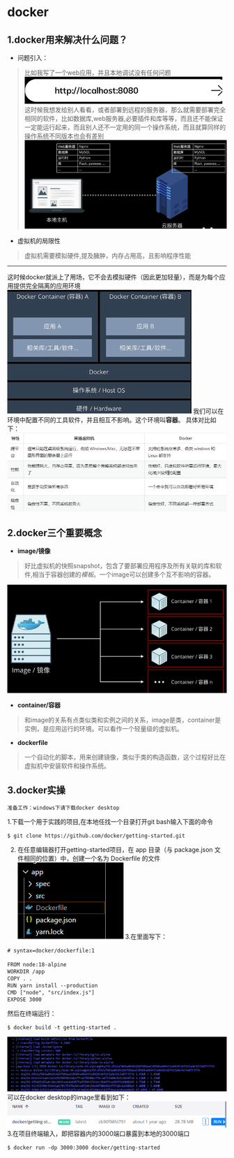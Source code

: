 # docker

## 1.docker用来解决什么问题？
- 问题引入：
> 比如我写了一个web应用，并且本地调试没有任何问题
![web网站](assets/web应用.png)
这时候我想发给别人看看，或者部署到远程的服务器，那么就需要部署完全相同的软件，比如数据库,web服务器,必要插件和库等等，而且还不能保证一定能运行起来，而且别人还不一定用的同一个操作系统，而且就算同样的操作系统不同版本也会有差别
![sameConfig](assets/相同配置.png)

- 虚拟机的局限性
> 虚拟机需要模拟硬件,提及臃肿，内存占用高，且影响程序性能

---
这时候docker就派上了用场，它不会去模拟硬件（因此更加轻量），而是为每个应用提供完全隔离的应用环境
![dockerUsage](assets/docker作用.png)
我们可以在环境中配置不同的工具软件，并且相互不影响。这个环境叫**容器**。
具体对比如下：
![adv](assets/advantage.png)
## 2.docker三个重要概念
- **image/镜像**
> 好比虚拟机的快照snapshot，包含了要部署应用程序及所有关联的库和软件,相当于容器创建的*模板*。一个image可以创建多个互不影响的容器。

![image](assets/image.png)
- **container/容器**
> 和image的关系有点类似类和实例之间的关系，image是类，container是实例，是应用运行的环境。可以看作一个轻量级的虚拟机。
- **dockerfile**
> 一个自动化的脚本，用来创建镜像，类似于类的构造函数，这个过程好比在虚拟机中安装软件和操作系统。
## 3.docker实操
    准备工作：windows下请下载docker desktop
1.下载一个用于实践的项目,在本地任找一个目录打开git bash输入下面的命令
```shell
$ git clone https://github.com/docker/getting-started.git
```
2. 在任意编辑器打开getting-started项目，在 app 目录（与 package.json 文件相同的位置）中，创建一个名为 Dockerfile 的文件
![](assets\df.png)
3.在里面写下：
```
# syntax=docker/dockerfile:1
   
FROM node:18-alpine
WORKDIR /app
COPY . .
RUN yarn install --production
CMD ["node", "src/index.js"]
EXPOSE 3000
```
然后在终端运行：
```shell
$ docker build -t getting-started .
```
![](assets\build.png)
可以在docker desktop的image里看到如下：
![](assets\gs.png)
3.在项目终端输入，即把容器内的3000端口暴露到本地的3000端口
```shell
$ docker run -dp 3000:3000 docker/getting-started
```
